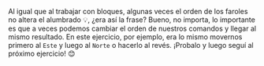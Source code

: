 Al igual que al trabajar con bloques, algunas veces el orden de los faroles no altera el alumbrado :bulb:,  ¿era así la frase? Bueno, no importa, lo importante es que a veces podemos cambiar el orden de nuestros comandos y llegar al mismo resultado. En este ejercicio, por ejemplo, era lo mismo movernos primero al `Este` y luego al `Norte` o hacerlo al revés. ¡Probalo y luego seguí al próximo ejercicio! :blush: